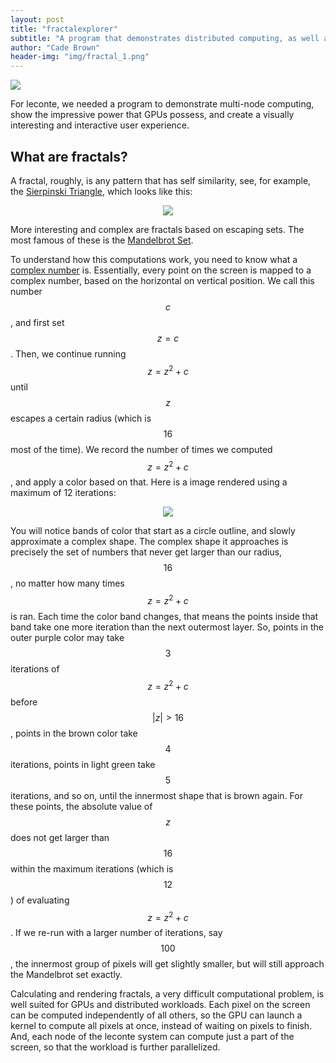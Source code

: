 ```yaml
---
layout: post
title: "fractalexplorer"
subtitle: "A program that demonstrates distributed computing, as well as GPU acceleration"
author: "Cade Brown"
header-img: "img/fractal_1.png"
---
```



<img src="{{site.baseurl}}/img/fractal_0.png"/>

For leconte, we needed a program to demonstrate multi-node computing, show the impressive power that GPUs possess, and create a visually interesting and interactive user experience.


## What are fractals?

A fractal, roughly, is any pattern that has self similarity, see, for example, the [Sierpinski Triangle](https://en.wikipedia.org/wiki/Sierpinski_triangle), which looks like this:

<center><img src="{{site.baseurl}}/img/sierpinski.png"/></center>

More interesting and complex are fractals based on escaping sets. The most famous of these is the [Mandelbrot Set](https://en.wikipedia.org/wiki/Mandelbrot_set).

To understand how this computations work, you need to know what a [complex number](https://en.wikipedia.org/wiki/Complex_number) is. Essentially, every point on the screen is mapped to a complex number, based on the horizontal on vertical position. We call this number $$c$$, and first set $$z = c$$. Then, we continue running $$z=z^{2}+c$$ until $$z$$ escapes a certain radius (which is $$16$$ most of the time). We record the number of times we computed $$z=z^{2}+c$$, and apply a color based on that. Here is a image rendered using a maximum of 12 iterations:

<center><img src="{{site.baseurl}}/img/fractal_2.png"/></center>

You will notice bands of color that start as a circle outline, and slowly approximate a complex shape. The complex shape it approaches is precisely the set of numbers that never get larger than our radius, $$16$$, no matter how many times $$z=z^{2}+c$$ is ran. Each time the color band changes, that means the points inside that band take one more iteration than the next outermost layer. So, points in the outer purple color may take $$3$$ iterations of $$z=z^{2}+c$$ before $$\lvert z \rvert > 16$$, points in the brown color take $$4$$ iterations, points in light green take $$5$$ iterations, and so on, until the innermost shape that is brown again. For these points, the absolute value of $$z$$ does not get larger than $$16$$ within the maximum iterations (which is $$12$$) of evaluating $$z=z^{2}+c$$. If we re-run with a larger number of iterations, say $$100$$, the innermost group of pixels will get slightly smaller, but will still approach the Mandelbrot set exactly.




Calculating and rendering fractals, a very difficult computational problem, is well suited for GPUs and distributed workloads. Each pixel on the screen can be computed independently of all others, so the GPU can launch a kernel to compute all pixels at once, instead of waiting on pixels to finish. And, each node of the leconte system can compute just a part of the screen, so that the workload is further parallelized.
